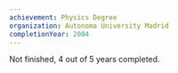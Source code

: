```yaml
---
achievement: Physics Degree
organization: Autonoma University Madrid
completionYear: 2004
---
```


Not finished, 4 out of 5 years completed.
